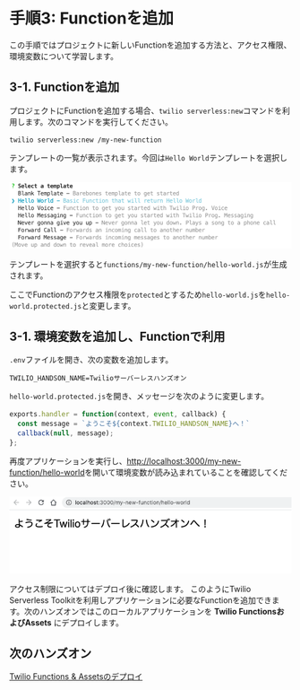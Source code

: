 # 手順3: Functionを追加

この手順ではプロジェクトに新しいFunctionを追加する方法と、アクセス権限、環境変数について学習します。

## 3-1. Functionを追加
プロジェクトにFunctionを追加する場合、`twilio serverless:new`コマンドを利用します。次のコマンドを実行してください。

```
twilio serverless:new /my-new-function
```

テンプレートの一覧が表示されます。今回は`Hello World`テンプレートを選択します。

![テンプレートの選択](../assets/02-Templates.png)

テンプレートを選択すると`functions/my-new-function/hello-world.js`が生成されます。

ここでFunctionのアクセス権限を`protected`とするため`hello-world.js`を`hello-world.protected.js`と変更します。

## 3-1. 環境変数を追加し、Functionで利用

`.env`ファイルを開き、次の変数を追加します。

```
TWILIO_HANDSON_NAME=Twilioサーバーレスハンズオン
```

`hello-world.protected.js`を開き、メッセージを次のように変更します。

```js
exports.handler = function(context, event, callback) {
  const message = `ようこそ${context.TWILIO_HANDSON_NAME}へ！`
  callback(null, message);
};
```

再度アプリケーションを実行し、[http://localhost:3000/my-new-function/hello-world](http://localhost:3000/my-new-function/hello-world)を開いて環境変数が読み込まれていることを確認してください。

![環境変数を読み込んだ画面](../assets/02-Env-Variable.png)

アクセス制限についてはデプロイ後に確認します。
このようにTwilio Serverless Toolkitを利用しアプリケーションに必要なFunctionを追加できます。次のハンズオンではこのローカルアプリケーションを __Twilio FunctionsおよびAssets__ にデプロイします。


## 次のハンズオン

[Twilio Functions & Assetsのデプロイ](../03-Deploy-to-Twilio-Cloud/00-Overview.md)